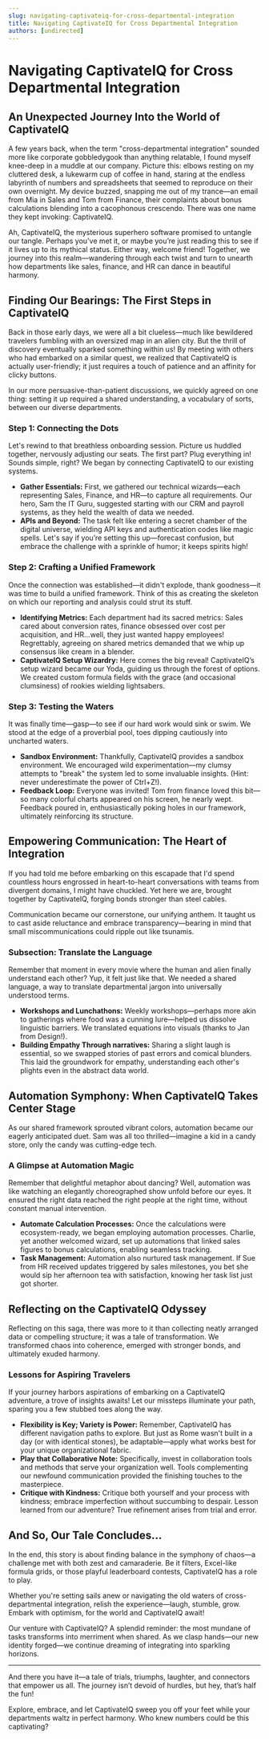 ```yaml
---
slug: navigating-captivateiq-for-cross-departmental-integration
title: Navigating CaptivateIQ for Cross Departmental Integration
authors: [undirected]
---
```



# Navigating CaptivateIQ for Cross Departmental Integration

## An Unexpected Journey Into the World of CaptivateIQ

A few years back, when the term "cross-departmental integration" sounded more like corporate gobbledygook than anything relatable, I found myself knee-deep in a muddle at our company. Picture this: elbows resting on my cluttered desk, a lukewarm cup of coffee in hand, staring at the endless labyrinth of numbers and spreadsheets that seemed to reproduce on their own overnight. My device buzzed, snapping me out of my trance—an email from Mia in Sales and Tom from Finance, their complaints about bonus calculations blending into a cacophonous crescendo. There was one name they kept invoking: CaptivateIQ.

Ah, CaptivateIQ, the mysterious superhero software promised to untangle our tangle. Perhaps you've met it, or maybe you’re just reading this to see if it lives up to its mythical status. Either way, welcome friend! Together, we journey into this realm—wandering through each twist and turn to unearth how departments like sales, finance, and HR can dance in beautiful harmony.

## Finding Our Bearings: The First Steps in CaptivateIQ

Back in those early days, we were all a bit clueless—much like bewildered travelers fumbling with an oversized map in an alien city. But the thrill of discovery eventually sparked something within us! By meeting with others who had embarked on a similar quest, we realized that CaptivateIQ is actually user-friendly; it just requires a touch of patience and an affinity for clicky buttons.

In our more persuasive-than-patient discussions, we quickly agreed on one thing: setting it up required a shared understanding, a vocabulary of sorts, between our diverse departments.

### Step 1: Connecting the Dots

Let's rewind to that breathless onboarding session. Picture us huddled together, nervously adjusting our seats. The first part? Plug everything in! Sounds simple, right? We began by connecting CaptivateIQ to our existing systems.

- **Gather Essentials:** First, we gathered our technical wizards—each representing Sales, Finance, and HR—to capture all requirements. Our hero, Sam the IT Guru, suggested starting with our CRM and payroll systems, as they held the wealth of data we needed. 
- **APIs and Beyond:** The task felt like entering a secret chamber of the digital universe, wielding API keys and authentication codes like magic spells. Let's say if you’re setting this up—forecast confusion, but embrace the challenge with a sprinkle of humor; it keeps spirits high!

### Step 2: Crafting a Unified Framework

Once the connection was established—it didn't explode, thank goodness—it was time to build a unified framework. Think of this as creating the skeleton on which our reporting and analysis could strut its stuff.

- **Identifying Metrics:** Each department had its sacred metrics: Sales cared about conversion rates, finance obsessed over cost per acquisition, and HR…well, they just wanted happy employees! Regrettably, agreeing on shared metrics demanded that we whip up consensus like cream in a blender.
- **CaptivateIQ Setup Wizardry:** Here comes the big reveal! CaptivateIQ’s setup wizard became our Yoda, guiding us through the forest of options. We created custom formula fields with the grace (and occasional clumsiness) of rookies wielding lightsabers.

### Step 3: Testing the Waters

It was finally time—gasp—to see if our hard work would sink or swim. We stood at the edge of a proverbial pool, toes dipping cautiously into uncharted waters.

- **Sandbox Environment:** Thankfully, CaptivateIQ provides a sandbox environment. We encouraged wild experimentation—my clumsy attempts to "break" the system led to some invaluable insights. (Hint: never underestimate the power of Ctrl+Z!).
- **Feedback Loop:** Everyone was invited! Tom from finance loved this bit—so many colorful charts appeared on his screen, he nearly wept. Feedback poured in, enthusiastically poking holes in our framework, ultimately reinforcing its structure.

## Empowering Communication: The Heart of Integration

If you had told me before embarking on this escapade that I'd spend countless hours engrossed in heart-to-heart conversations with teams from divergent domains, I might have chuckled. Yet here we are, brought together by CaptivateIQ, forging bonds stronger than steel cables.

Communication became our cornerstone, our unifying anthem. It taught us to cast aside reluctance and embrace transparency—bearing in mind that small miscommunications could ripple out like tsunamis. 

### Subsection: Translate the Language

Remember that moment in every movie where the human and alien finally understand each other? Yup, it felt just like that. We needed a shared language, a way to translate departmental jargon into universally understood terms.

- **Workshops and Lunchathons:** Weekly workshops—perhaps more akin to gatherings where food was a cunning lure—helped us dissolve linguistic barriers. We translated equations into visuals (thanks to Jan from Design!).
- **Building Empathy Through narratives:** Sharing a slight laugh is essential, so we swapped stories of past errors and comical blunders. This laid the groundwork for empathy, understanding each other's plights even in the abstract data world.

## Automation Symphony: When CaptivateIQ Takes Center Stage

As our shared framework sprouted vibrant colors, automation became our eagerly anticipated duet. Sam was all too thrilled—imagine a kid in a candy store, only the candy was cutting-edge tech. 

### A Glimpse at Automation Magic

Remember that delightful metaphor about dancing? Well, automation was like watching an elegantly choreographed show unfold before our eyes. It ensured the right data reached the right people at the right time, without constant manual intervention.

- **Automate Calculation Processes:** Once the calculations were ecosystem-ready, we began employing automation processes. Charlie, yet another welcomed wizard, set up automations that linked sales figures to bonus calculations, enabling seamless tracking.
- **Task Management:** Automation also nurtured task management. If Sue from HR received updates triggered by sales milestones, you bet she would sip her afternoon tea with satisfaction, knowing her task list just got shorter.

## Reflecting on the CaptivateIQ Odyssey

Reflecting on this saga, there was more to it than collecting neatly arranged data or compelling structure; it was a tale of transformation. We transformed chaos into coherence, emerged with stronger bonds, and ultimately exuded harmony.

### Lessons for Aspiring Travelers

If your journey harbors aspirations of embarking on a CaptivateIQ adventure, a trove of insights awaits! Let our missteps illuminate your path, sparing you a few stubbed toes along the way.

- **Flexibility is Key; Variety is Power:** Remember, CaptivateIQ has different navigation paths to explore. But just as Rome wasn't built in a day (or with identical stones), be adaptable—apply what works best for your unique organizational fabric. 
- **Play that Collaborative Note:** Specifically, invest in collaboration tools and methods that serve your organization well. Tools complementing our newfound communication provided the finishing touches to the masterpiece.
- **Critique with Kindness:** Critique both yourself and your process with kindness; embrace imperfection without succumbing to despair. Lesson learned from our adventure? True refinement arises from trial and error.

## And So, Our Tale Concludes...

In the end, this story is about finding balance in the symphony of chaos—a challenge met with both zest and camaraderie. Be it filters, Excel-like formula grids, or those playful leaderboard contests, CaptivateIQ has a role to play.

Whether you're setting sails anew or navigating the old waters of cross-departmental integration, relish the experience—laugh, stumble, grow. Embark with optimism, for the world and CaptivateIQ await!

Our venture with CaptivateIQ? A splendid reminder: the most mundane of tasks transforms into merriment when shared. As we clasp hands—our new identity forged—we continue dreaming of integrating into sparkling horizons.

---

And there you have it—a tale of trials, triumphs, laughter, and connectors that empower us all. The journey isn’t devoid of hurdles, but hey, that’s half the fun! 

Explore, embrace, and let CaptivateIQ sweep you off your feet while your departments waltz in perfect harmony. Who knew numbers could be this captivating?